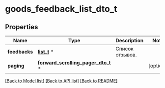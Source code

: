 # goods_feedback_list_dto_t

## Properties
Name | Type | Description | Notes
------------ | ------------- | ------------- | -------------
**feedbacks** | [**list_t**](goods_feedback_dto.md) \* | Список отзывов. | 
**paging** | [**forward_scrolling_pager_dto_t**](forward_scrolling_pager_dto.md) \* |  | [optional] 

[[Back to Model list]](../README.md#documentation-for-models) [[Back to API list]](../README.md#documentation-for-api-endpoints) [[Back to README]](../README.md)


